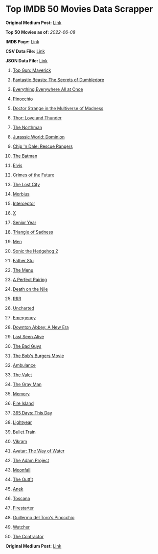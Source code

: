 # Top IMDB 50 Movies Data Scrapper

**Original Medium Post:** [Link](https://medium.com/@nishantsahoo/which-movie-should-i-watch-5c83a3c0f5b1) 

**Top 50 Movies as of:** _2022-06-08_

**IMDB Page:** [Link](http://www.imdb.com/search/title?release_date=2022,2022&title_type=feature)

**CSV Data File:** [Link](/Data/data.csv)

**JSON Data File:** [Link](/Data/data.json)

1. [Top Gun: Maverick](https://www.imdb.com/title/tt1745960/?ref_=adv_li_tt)

2. [Fantastic Beasts: The Secrets of Dumbledore](https://www.imdb.com/title/tt4123432/?ref_=adv_li_tt)

3. [Everything Everywhere All at Once](https://www.imdb.com/title/tt6710474/?ref_=adv_li_tt)

4. [Pinocchio](https://www.imdb.com/title/tt4593060/?ref_=adv_li_tt)

5. [Doctor Strange in the Multiverse of Madness](https://www.imdb.com/title/tt9419884/?ref_=adv_li_tt)

6. [Thor: Love and Thunder](https://www.imdb.com/title/tt10648342/?ref_=adv_li_tt)

7. [The Northman](https://www.imdb.com/title/tt11138512/?ref_=adv_li_tt)

8. [Jurassic World: Dominion](https://www.imdb.com/title/tt8041270/?ref_=adv_li_tt)

9. [Chip 'n Dale: Rescue Rangers](https://www.imdb.com/title/tt3513500/?ref_=adv_li_tt)

10. [The Batman](https://www.imdb.com/title/tt1877830/?ref_=adv_li_tt)

11. [Elvis](https://www.imdb.com/title/tt3704428/?ref_=adv_li_tt)

12. [Crimes of the Future](https://www.imdb.com/title/tt14549466/?ref_=adv_li_tt)

13. [The Lost City](https://www.imdb.com/title/tt13320622/?ref_=adv_li_tt)

14. [Morbius](https://www.imdb.com/title/tt5108870/?ref_=adv_li_tt)

15. [Interceptor](https://www.imdb.com/title/tt14174940/?ref_=adv_li_tt)

16. [X](https://www.imdb.com/title/tt13560574/?ref_=adv_li_tt)

17. [Senior Year](https://www.imdb.com/title/tt5315212/?ref_=adv_li_tt)

18. [Triangle of Sadness](https://www.imdb.com/title/tt7322224/?ref_=adv_li_tt)

19. [Men](https://www.imdb.com/title/tt13841850/?ref_=adv_li_tt)

20. [Sonic the Hedgehog 2](https://www.imdb.com/title/tt12412888/?ref_=adv_li_tt)

21. [Father Stu](https://www.imdb.com/title/tt14439896/?ref_=adv_li_tt)

22. [The Menu](https://www.imdb.com/title/tt9764362/?ref_=adv_li_tt)

23. [A Perfect Pairing](https://www.imdb.com/title/tt15215512/?ref_=adv_li_tt)

24. [Death on the Nile](https://www.imdb.com/title/tt7657566/?ref_=adv_li_tt)

25. [RRR](https://www.imdb.com/title/tt8178634/?ref_=adv_li_tt)

26. [Uncharted](https://www.imdb.com/title/tt1464335/?ref_=adv_li_tt)

27. [Emergency](https://www.imdb.com/title/tt13650600/?ref_=adv_li_tt)

28. [Downton Abbey: A New Era](https://www.imdb.com/title/tt11703710/?ref_=adv_li_tt)

29. [Last Seen Alive](https://www.imdb.com/title/tt15004136/?ref_=adv_li_tt)

30. [The Bad Guys](https://www.imdb.com/title/tt8115900/?ref_=adv_li_tt)

31. [The Bob's Burgers Movie](https://www.imdb.com/title/tt7466442/?ref_=adv_li_tt)

32. [Ambulance](https://www.imdb.com/title/tt4998632/?ref_=adv_li_tt)

33. [The Valet](https://www.imdb.com/title/tt4081630/?ref_=adv_li_tt)

34. [The Gray Man](https://www.imdb.com/title/tt1649418/?ref_=adv_li_tt)

35. [Memory](https://www.imdb.com/title/tt11827628/?ref_=adv_li_tt)

36. [Fire Island](https://www.imdb.com/title/tt15218000/?ref_=adv_li_tt)

37. [365 Days: This Day](https://www.imdb.com/title/tt12996154/?ref_=adv_li_tt)

38. [Lightyear](https://www.imdb.com/title/tt10298810/?ref_=adv_li_tt)

39. [Bullet Train](https://www.imdb.com/title/tt12593682/?ref_=adv_li_tt)

40. [Vikram](https://www.imdb.com/title/tt9179430/?ref_=adv_li_tt)

41. [Avatar: The Way of Water](https://www.imdb.com/title/tt1630029/?ref_=adv_li_tt)

42. [The Adam Project](https://www.imdb.com/title/tt2463208/?ref_=adv_li_tt)

43. [Moonfall](https://www.imdb.com/title/tt5834426/?ref_=adv_li_tt)

44. [The Outfit](https://www.imdb.com/title/tt14114802/?ref_=adv_li_tt)

45. [Anek](https://www.imdb.com/title/tt13919802/?ref_=adv_li_tt)

46. [Toscana](https://www.imdb.com/title/tt13276352/?ref_=adv_li_tt)

47. [Firestarter](https://www.imdb.com/title/tt1798632/?ref_=adv_li_tt)

48. [Guillermo del Toro's Pinocchio](https://www.imdb.com/title/tt1488589/?ref_=adv_li_tt)

49. [Watcher](https://www.imdb.com/title/tt12004038/?ref_=adv_li_tt)

50. [The Contractor](https://www.imdb.com/title/tt10323676/?ref_=adv_li_tt)

**Original Medium Post:** [Link](https://medium.com/@nishantsahoo/which-movie-should-i-watch-5c83a3c0f5b1) 
